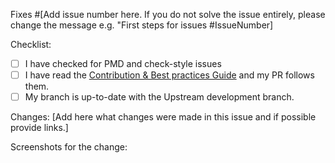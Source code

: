 Fixes #[Add issue number here. If you do not solve the issue entirely, please change the message e.g. "First steps for issues #IssueNumber]

Checklist:

- [ ] I have checked for PMD and check-style issues <!-- please add a note if a false warning could not be suppressed -->
- [ ] I have read the [Contribution & Best practices Guide](https://blog.fossasia.org/open-source-developer-guide-and-best-practices-at-fossasia) and my PR follows them.
- [ ] My branch is up-to-date with the Upstream development branch.

Changes: [Add here what changes were made in this issue and if possible provide links.]

Screenshots for the change:
